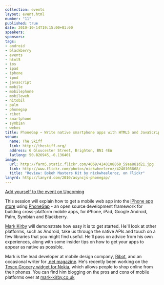 ```yaml
---
collection: events
layout: event.html
number: "11"
published: true
date: 2010-10-14T19:15:00+01:00
speakers: 
sponsors: 
tags: 
- android
- blackberry
- events
- html5
- ios
- ipad
- iphone
- ipod
- javascript
- mobile
- mobilephone
- mobileweb
- nitobil
- palm
- phonegap
- ribot
- smartphone
- symbian
- webos
title: PhoneGap ~ Write native smartphone apps with HTML5 and JavaScript
venue: 
  name: The Skiff
  link: http://theskiff.org/
  address: 6 Gloucester Street, Brighton, BN1 4EW
  latlong: 50.826945,-0.136401
image:
  url: http://farm5.static.flickr.com/4069/4240108868_59aa881d21.jpg
  link: http://www.flickr.com/photos/nickwheeleroz/4240108868/
  title: "Review: Bokeh Masters Kit by nickwheeleroz, on Flickr"
lanyrd: http://lanyrd.com/2010/asyncjs-phonegap/
---
```

<a href="http://upcoming.yahoo.com/event/7094645">Add yourself to the event on Upcoming</a>

This session will explain how to get a mobile web app into the <a href="http://www.apple.com/iphone/apps-for-iphone/">iPhone app store</a> using <a href="http://www.phonegap.com">PhoneGap</a> - an open source development framework for building cross-platform mobile apps, for iPhone, iPad, Google Android, Palm, Symbian and Blackberry.

<a href="http://mark-kirby.co.uk">Mark Kirby</a> will demonstrate how easy it is to get started. He'll look at other platforms, such as Android, take us through the native APIs and touch on a few libraries that you might find useful. He'll pass on advice from his own experiences, along with some insider tips on how to get your apps to appear as native as possible.

Mark is the lead developer at mobile design company, <a href="http://ribot.co.uk">Ribot</a>, and an occasional writer for <a href="http://www.netmag.co.uk">.net magazine</a>. He's recently been working on the <a href="http://ribot.co.uk/2010/ribot-launch-tesco-iphone-grocery-app/">Tesco Grocery widget for Nokia</a>, which allows people to shop online from their phones. You can find him blogging on the pros and cons of mobile platforms over at <a href="http://mark-kirby.co.uk">mark-kirby.co.uk</a>

